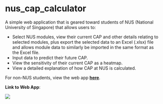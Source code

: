 # nus_cap_calculator

A simple web application that is geared toward students of NUS (National University of Singapore) that allows users to:
- Select NUS modules, view their current CAP and other details relating to selected modules, plus export the selected data to an Excel (.xlsx) file and allows module data to similarly be imported in the same format as the Excel file.
- Input data to predict their future CAP.
- View the sensitivity of their current CAP as a heatmap.
- View a detailed explanation of how CAP at NUS is calculated.

For non-NUS students, view the web app [**here**](<https://gpa-calc.streamlit.app>).

**Link to Web App**:

[<img src="https://static.streamlit.io/badges/streamlit_badge_black_white.svg">](<https://nus-cap.streamlit.app>)


